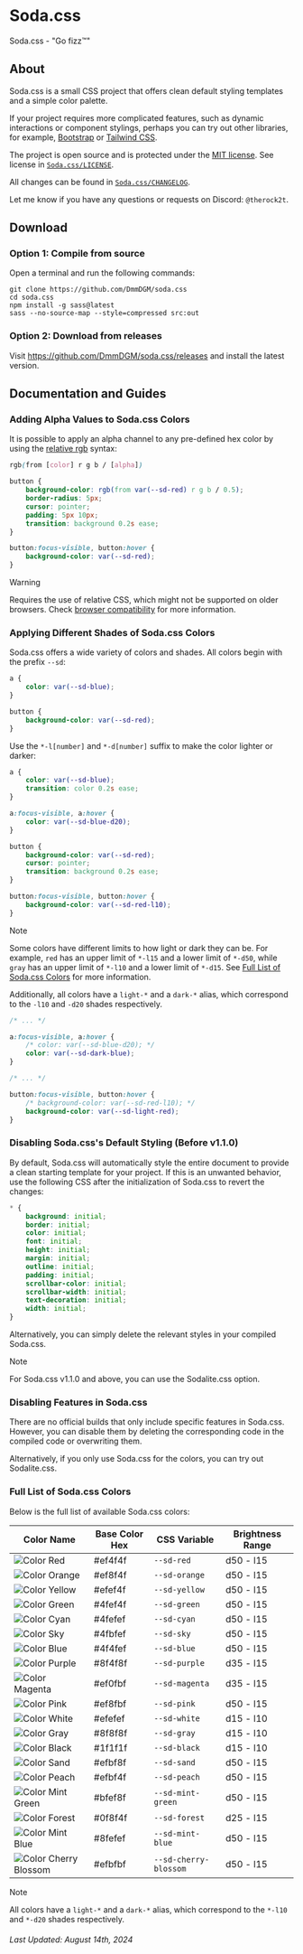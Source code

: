 # Soda.css

Soda.css - "Go fizz™"

## About

Soda.css is a small CSS project that offers clean default styling templates and a simple color palette.

If your project requires more complicated features, such as dynamic interactions or component stylings, perhaps you can try out other libraries, for example, [Bootstrap](https://getbootstrap.com/) or [Tailwind CSS](https://tailwindcss.com/).

The project is open source and is protected under the [MIT license](https://opensource.org/license/mit). See license in [`Soda.css/LICENSE`](./LICENSE).

All changes can be found in [`Soda.css/CHANGELOG`](./CHANGELOG).

Let me know if you have any questions or requests on Discord: `@therock2t`.

## Download

### Option 1: Compile from source

Open a terminal and run the following commands:

```shell
git clone https://github.com/DmmDGM/soda.css
cd soda.css
npm install -g sass@latest
sass --no-source-map --style=compressed src:out
```

### Option 2: Download from releases

Visit https://github.com/DmmDGM/soda.css/releases and install the latest version.

## Documentation and Guides

### Adding Alpha Values to Soda.css Colors

It is possible to apply an alpha channel to any pre-defined hex color by using the [relative rgb](https://developer.mozilla.org/en-US/docs/Web/CSS/color_value/rgb#relative_value_syntax) syntax:

```css
rgb(from [color] r g b / [alpha])
```

```css
button {
	background-color: rgb(from var(--sd-red) r g b / 0.5);
	border-radius: 5px;
	cursor: pointer;
	padding: 5px 10px;
	transition: background 0.2s ease;
}

button:focus-visible, button:hover {
	background-color: var(--sd-red);
}
```

> [!WARNING]
> Requires the use of relative CSS, which might not be supported on older browsers.
> Check [browser compatibility](https://developer.mozilla.org/en-US/docs/Web/CSS/color_value/rgb#browser_compatibility) for more information.

### Applying Different Shades of Soda.css Colors

Soda.css offers a wide variety of colors and shades. All colors begin with the prefix `--sd`:

```css
a {
	color: var(--sd-blue);
}

button {
	background-color: var(--sd-red);
}
```

Use the `*-l[number]` and `*-d[number]` suffix to make the color lighter or darker:

```css
a {
	color: var(--sd-blue);
	transition: color 0.2s ease;
}

a:focus-visible, a:hover {
	color: var(--sd-blue-d20);
}

button {
	background-color: var(--sd-red);
	cursor: pointer;
	transition: background 0.2s ease;
}

button:focus-visible, button:hover {
	background-color: var(--sd-red-l10);
}
```

> [!NOTE]
> Some colors have different limits to how light or dark they can be.
> For example, `red` has an upper limit of `*-l15` and a lower limit of `*-d50`, while `gray` has an upper limit of `*-l10` and a lower limit of `*-d15`.
> See [Full List of Soda.css Colors](#full-list-of-sodacss-colors) for more information.

Additionally, all colors have a `light-*` and a `dark-*` alias, which correspond to the `-l10` and `-d20` shades respectively.

```css
/* ... */

a:focus-visible, a:hover {
	/* color: var(--sd-blue-d20); */
	color: var(--sd-dark-blue);
}

/* ... */

button:focus-visible, button:hover {
	/* background-color: var(--sd-red-l10); */
	background-color: var(--sd-light-red);
}
```

### Disabling Soda.css's Default Styling (Before v1.1.0)

By default, Soda.css will automatically style the entire document to provide a clean starting template for your project. If this is an unwanted behavior, use the following CSS after the initialization of Soda.css to revert the changes:

```css
* {
	background: initial;
	border: initial;
	color: initial;
	font: initial;
	height: initial;
	margin: initial;
	outline: initial;
	padding: initial;
	scrollbar-color: initial;
	scrollbar-width: initial;
	text-decoration: initial;
	width: initial;
}
```

Alternatively, you can simply delete the relevant styles in your compiled Soda.css.

> [!NOTE]
> For Soda.css v1.1.0 and above, you can use the Sodalite.css option.

### Disabling Features in Soda.css

There are no official builds that only include specific features in Soda.css. However, you can disable them by deleting the corresponding code in the compiled code or overwriting them.

Alternatively, if you only use Soda.css for the colors, you can try out Sodalite.css.

### Full List of Soda.css Colors

Below is the full list of available Soda.css colors:

Color Name | Base Color Hex | CSS Variable | Brightness Range
-|-|-|-
![Color](https://singlecolorimage.com/get/ef4f4f/10x10) Red | #ef4f4f | `--sd-red` | d50 - l15
![Color](https://singlecolorimage.com/get/ef8f4f/10x10) Orange | #ef8f4f | `--sd-orange` | d50 - l15
![Color](https://singlecolorimage.com/get/efef4f/10x10) Yellow | #efef4f | `--sd-yellow` | d50 - l15
![Color](https://singlecolorimage.com/get/4fef4f/10x10) Green | #4fef4f | `--sd-green` | d50 - l15
![Color](https://singlecolorimage.com/get/4fefef/10x10) Cyan | #4fefef | `--sd-cyan` | d50 - l15
![Color](https://singlecolorimage.com/get/4fbfef/10x10) Sky | #4fbfef | `--sd-sky` | d50 - l15
![Color](https://singlecolorimage.com/get/4f4fef/10x10) Blue | #4f4fef | `--sd-blue` | d50 - l15
![Color](https://singlecolorimage.com/get/8f4f8f/10x10) Purple | #8f4f8f | `--sd-purple` | d35 - l15
![Color](https://singlecolorimage.com/get/ef0fbf/10x10) Magenta | #ef0fbf | `--sd-magenta` | d35 - l15
![Color](https://singlecolorimage.com/get/ef8fbf/10x10) Pink | #ef8fbf | `--sd-pink` | d50 - l15
![Color](https://singlecolorimage.com/get/efefef/10x10) White | #efefef | `--sd-white` | d15 - l10
![Color](https://singlecolorimage.com/get/8f8f8f/10x10) Gray | #8f8f8f | `--sd-gray` | d15 - l10
![Color](https://singlecolorimage.com/get/1f1f1f/10x10) Black | #1f1f1f | `--sd-black` | d15 - l10
![Color](https://singlecolorimage.com/get/efbf8f/10x10) Sand | #efbf8f | `--sd-sand` | d50 - l15
![Color](https://singlecolorimage.com/get/efbf4f/10x10) Peach | #efbf4f | `--sd-peach` | d50 - l15
![Color](https://singlecolorimage.com/get/bfef8f/10x10) Mint Green | #bfef8f | `--sd-mint-green` | d50 - l15
![Color](https://singlecolorimage.com/get/0f8f4f/10x10) Forest | #0f8f4f | `--sd-forest` | d25 - l15
![Color](https://singlecolorimage.com/get/8fefef/10x10) Mint Blue | #8fefef | `--sd-mint-blue` | d50 - l15
![Color](https://singlecolorimage.com/get/efbfbf/10x10) Cherry Blossom | #efbfbf | `--sd-cherry-blossom` | d50 - l15

> [!NOTE]
> All colors have a `light-*` and a `dark-*` alias, which correspond to the `*-l10` and `*-d20` shades respectively. 

###### Last Updated: August 14th, 2024